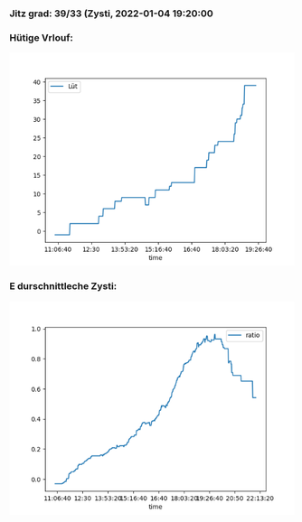 ### Jitz grad: 39/33 (Zysti, 2022-01-04 19:20:00

### Hütige Vrlouf:
![Graph](Today.png)

### E durschnittleche Zysti:
![Graph](Zysti.png)